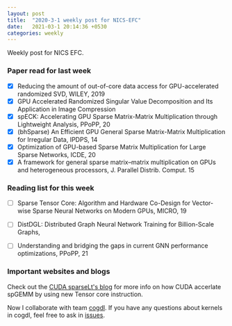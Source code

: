 ```yaml
---
layout: post
title:  "2020-3-1 weekly post for NICS-EFC"
date:   2021-03-1 20:14:36 +0530
categories: weekly 
---
```

Weekly post for NICS EFC.
### Paper read for last week
- [x] Reducing the amount of out-of-core data access for GPU-accelerated randomized SVD, WILEY, 2019  
- [x] GPU Accelerated Randomized Singular Value Decomposition and Its Application in Image Compression
- [x] spECK: Accelerating GPU Sparse Matrix-Matrix Multiplication through Lightweight Analysis, PPoPP, 20 
- [x] (bhSparse) An Efficient GPU General Sparse Matrix-Matrix Multiplication for Irregular Data, IPDPS, 14 
- [x] Optimization of GPU-based Sparse Matrix Multiplication for Large Sparse Networks, ICDE, 20
- [x] A framework for general sparse matrix–matrix multiplication on GPUs and heterogeneous processors, J. Parallel Distrib. Comput. 15

### Reading list for this week

- [ ] Sparse Tensor Core: Algorithm and Hardware Co-Design for
Vector-wise Sparse Neural Networks on Modern GPUs, MICRO, 19
- [ ] DistDGL: Distributed Graph Neural Network Training for Billion-Scale Graphs, 
- [ ] Understanding and bridging the gaps in current GNN performance optimizations, PPoPP, 21


### Important websites and blogs
Check out the [CUDA sparseLt's blog][sparseLt-blog] for more info on how CUDA accerlate spGEMM by using new Tensor core instruction.

Now I collaborate with team [cogdl][cogdl]. If you have any questions about kernels in cogdl, feel free to ask in [issues][cogdl-comment].

[sparseLt-blog]: https://developer.nvidia.com/blog/exploiting-ampere-structured-sparsity-with-cusparselt/
[cogdl]:   https://github.com/THUDM/cogdl
[cogdl-comment]: https://github.com/THUDM/cogdl/issues